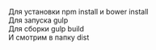 Для установки npm install и bower install<br>
Для запуска gulp<br>
Для сборки gulp build<br>
И смотрим в папку dist<br>